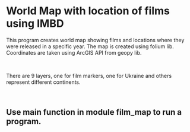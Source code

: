 # World Map with location of films using IMBD
<p>This program creates world map showing films and locations where they
were released in a specific year. The map is created using folium lib.
Coordinates are taken using ArcGIS API from geopy lib.</p>
<br>
<p>There are 9 layers, one for film markers, one for Ukraine and others
represent different continents.</p>
<br>
<h2>Use main function in module film_map to run a program.</h2>
